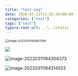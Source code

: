 ```yaml
---
title: "test-img"
date: 2020-03-21T11:55:43+08:00
categories: ["test"]
tags: ["test"]
typora-root-url: ..\..\static
---
```


<img src="/images/image-20220311163857598.png" alt="image-20220311163857598" style="zoom:67%;" />

![](/images/image-20220311164258399.png)

![image-20220311164304373](/images/image-20220311164304373.png)

![image-20220311164314553](/images/image-20220311164314553.png)
